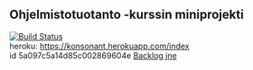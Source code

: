 ## Ohjelmistotuotanto -kurssin miniprojekti  
[![Build Status](https://travis-ci.org/jexniemi/Miniprojekti-Ohtu.svg?branch=master)](https://travis-ci.org/jexniemi/Miniprojekti-Ohtu)  
heroku: https://konsonant.herokuapp.com/index  
id 5a097c5a14d85c002869604e
[Backlog jne](https://docs.google.com/spreadsheets/d/e/2PACX-1vTBmzFMkWriXbDyjwPeGiAkmW3U3eX2PgkP1AQikG5suju7DXmlvFiGFkFQTXbvyu6F9zAf1wLzqGQc/pubhtml#)

